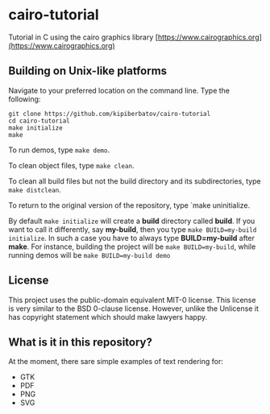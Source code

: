 # cairo-tutorial

Tutorial in C using the cairo graphics library
[https://www.cairographics.org](https://www.cairographics.org)

## Building on Unix-like platforms

Navigate to your preferred location on the command line. Type the following:

```
git clone https://github.com/kipiberbatov/cairo-tutorial
cd cairo-tutorial
make initialize
make
```

To run demos, type `make demo`.

To clean object files, type `make clean`.

To clean all build files but not the build directory and its subdirectories, type `make distclean`.

To return to the original version of the repository, type `make uninitialize.

By default `make initialize` will create a __build__ directory called **build**.
If you want to call it differently, say **my-build**, then you type
`make BUILD=my-build initialize`.
In such a case you have to always type **BUILD=my-build** after **make**.
For instance, building the project will be `make BUILD=my-build`, while running
demos will be `make BUILD=my-build demo`

## License

This project uses the public-domain equivalent MIT-0 license.
This license is very similar to the BSD 0-clause license.
However, unlike the Unlicense it has copyright statement which should make
lawyers happy.

## What is it in this repository?

At the moment, there sare simple examples of text rendering for:

- GTK
- PDF
- PNG
- SVG
